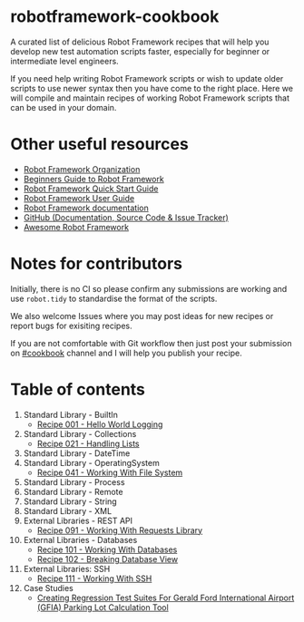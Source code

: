 # robotframework-cookbook
A curated list of delicious Robot Framework recipes that will help you develop new test automation scripts faster, especially for beginner or intermediate level engineers.

If you need help writing Robot Framework scripts or wish to update older scripts to use newer syntax then you have come to the right place.  Here we will compile and maintain recipes of working Robot Framework scripts that can be used in your domain.

# Other useful resources
* [Robot Framework Organization](https://robotframework.org/)
* [Beginners Guide to Robot Framework](https://github.com/robotframework/BeginnersGuide)
* [Robot Framework Quick Start Guide](https://github.com/robotframework/QuickStartGuide/blob/master/QuickStart.rst)
* [Robot Framework User Guide](https://robotframework.org/robotframework/latest/RobotFrameworkUserGuide.html)
* [Robot Framework documentation](https://robotframework.org/robotframework/)
* [GitHub (Documentation, Source Code & Issue Tracker)](https://github.com/robotframework/robotframework)
* [Awesome Robot Framework](https://github.com/fkromer/awesome-robotframework)

# Notes for contributors
Initially, there is no CI so please confirm any submissions are working and use `robot.tidy` to standardise the format of the scripts.

We also welcome Issues where you may post ideas for new recipes or report bugs for exisiting recipes.

If you are not comfortable with Git workflow then just post your submission on [#cookbook](https://app.slack.com/client/T07PJQ9S7/CU5RQ87K3/thread/C3C28F9DF-1582792104.080900) channel and I will help you publish your recipe.

# Table of contents
1. Standard Library - BuiltIn
   * [Recipe 001 - Hello World Logging](src/section_01/recipe001_hello_world_logging.robot)
1. Standard Library - Collections
   * [Recipe 021 - Handling Lists](src/section_02/recipe021_handling_lists.robot)
1. Standard Library - DateTime
1. Standard Library - OperatingSystem
   * [Recipe 041 - Working With File System](src/section_04/recipe041_working_with_file_system.robot)
1. Standard Library - Process
1. Standard Library - Remote
1. Standard Library - String
1. Standard Library - XML
1. External Libraries - REST API
   * [Recipe 091 - Working With Requests Library](src/section_09/recipe091_working_with_requests_library.robot)
1. External Libraries - Databases
   * [Recipe 101 - Working With Databases](src/section_10/recipe101_working_with_databases.robot)
   * [Recipe 102 - Breaking Database View](src/section_10/recipe102_breaking_database_view.robot)
1. External Libraries: SSH
   * [Recipe 111 - Working With SSH](src/section_11/recipe111_working_with_ssh_library.robot)
1. Case Studies
   * [Creating Regression Test Suites For Gerald Ford International Airport (GFIA) Parking Lot Calculation Tool](https://github.com/adrianyorke/robotframework-cookbook/blob/master/src/section_99/casestudy01_README.md)
